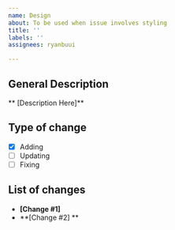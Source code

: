 ```yaml
---
name: Design
about: To be used when issue involves styling
title: ''
labels: ''
assignees: ryanbuui

---
```


## General Description
** [Description Here]**

## Type of change
- [x] Adding 
- [ ] Updating
- [ ] Fixing

## List of changes
- **[Change #1]**
- **[Change #2] **
